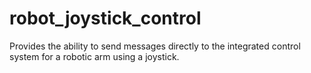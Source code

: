 # robot_joystick_control
Provides the ability to send messages directly to the integrated control system for a robotic arm using a joystick. 
